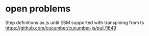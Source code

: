 # open problems
Step definitions as js until ESM supported with transpining from ts https://github.com/cucumber/cucumber-js/pull/1649
